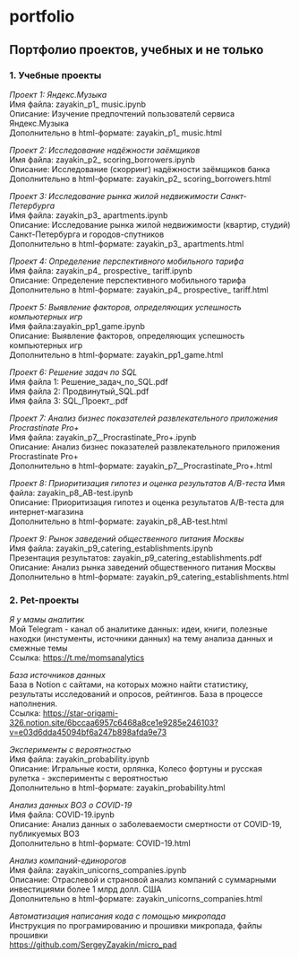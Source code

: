 # portfolio
## Портфолио проектов, учебных и не только

### 1. Учебные проекты  
   
*Проект 1: Яндекс.Музыка*   
Имя файла: zayakin_p1_ music.ipynb   
Описание: Изучение предпочтений пользователй сервиса Яндекс.Музыка   
Дополнительно в html-формате: zayakin_p1_ music.html  

*Проект 2: Исследование надёжности заёмщиков*     
Имя файла: zayakin_p2_ scoring_borrowers.ipynb   
Описание: Исследование (скорринг) надёжности заёмщиков банка    
Дополнительно в html-формате: zayakin_p2_ scoring_borrowers.html
   
*Проект 3: Исследование рынка жилой недвижимости Санкт-Петербурга*     
Имя файла: zayakin_p3_ apartments.ipynb   
Описание: Исследование рынка жилой недвижимости (квартир, студий) Санкт-Петербурга и городов-спутников    
Дополнительно в html-формате: zayakin_p3_ apartments.html   
    
*Проект 4: Определение перспективного мобильного тарифа*     
Имя файла: zayakin_p4_ prospective_ tariff.ipynb   
Описание: Определение перспективного мобильного тарифа    
Дополнительно в html-формате: zayakin_p4_ prospective_ tariff.html   
   
*Проект 5: Выявление факторов, определяющих успешность компьютерных игр*     
Имя файла:zayakin_pp1_game.ipynb   
Описание: Выявление факторов, определяющих успешность компьютерных игр    
Дополнительно в html-формате: zayakin_pp1_game.html  
   
*Проект 6: Решение задач по SQL*     
Имя файла 1: Решение_задач_по_SQL.pdf  
Имя файла 2: Продвинутый_SQL.pdf   
Имя файла 3: SQL_Проект_.pdf
   
*Проект 7: Анализ бизнес показателей развлекательного приложения Procrastinate Pro+*     
Имя файла: zayakin_p7__Procrastinate_Pro+.ipynb   
Описание: Анализ бизнес показателей развлекательного приложения Procrastinate Pro+    
Дополнительно в html-формате: zayakin_p7__Procrastinate_Pro+.html  

*Проект 8: Приоритизация гипотез и оценка результатов А/В-теста*
Имя файла: zayakin_p8_AB-test.ipynb   
Описание: Приоритизация гипотез и оценка результатов А/В-теста для интернет-магазина   
Дополнительно в html-формате: zayakin_p8_AB-test.html    
    
*Проект 9: Рынок заведений общественного питания Москвы*   
Имя файла: zayakin_p9_catering_establishments.ipynb    
Презентация результатов: zayakin_p9_catering_establishments.pdf   
Описание: Анализ рынка заведений общественного питания Москвы   
Дополнительно в html-формате: zayakin_p9_catering_establishments.html      
    
### 2. Pet-проекты  
*Я у мамы аналитик*   
Мой Telegram - канал об аналитике данных: идеи, книги, полезные находки (инстументы, источники данных) на тему анализа данных и смежные темы   
Ссылка: https://t.me/momsanalytics    
   
*База источников данных*   
База в Notion с сайтами, на которых можно найти статистику, результаты исследований и опросов, рейтингов. База в процессе наполнения.    
Ссылка: https://star-origami-326.notion.site/6bccaa6957c6468a8ce1e9285e246103?v=e03d6dda45094bf6a247b898afda9e73

*Эксперименты с вероятностью*   
Имя файла: zayakin_probability.ipynb  
Описание: Игральные кости, орлянка, Колесо фортуны и русская рулетка - эксперименты с вероятностью   
Дополнительно в html-формате: zayakin_probability.html     
    
*Анализ данных ВОЗ о COVID-19*   
Имя файла: COVID-19.ipynb  
Описание: Анализ данных о заболеваемости смертности от COVID-19, публикуемых ВОЗ    
Дополнительно в html-формате: COVID-19.html     
           
*Анализ компаний-единорогов*   
Имя файла: zayakin_unicorns_companies.ipynb  
Описание: Отраслевой и страновой анализ компаний с суммарными инвестициями более 1 млрд долл. США   
Дополнительно в html-формате: zayakin_unicorns_companies.html  
   
*Автоматизация написания кода с помощью микропада*   
Инструкция по програмированию и прошивки микропада, файлы прошивки   
https://github.com/SergeyZayakin/micro_pad
